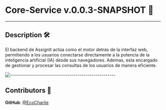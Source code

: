 # Core-Service v.0.0.3-SNAPSHOT 🧠

---

<h2 id="description"> Description 🛠️ </h2>

El backend de AssignIt actúa como el motor detrás de la interfaz web, permitiendo a los usuarios conectarse directamente a la potencia de la inteligencia artificial (IA) desde sus navegadores.
Ademas, esta encargado de gestionar y procesar las consultas de los usuarios de manera eficiente.

![-----------------------------------------------------](https://raw.githubusercontent.com/andreasbm/readme/master/assets/lines/rainbow.png)

<h2 id="contributors"> Contributors 🤝 </h2>

**GitHub**: <a href="https://github.com/EcoCharlie">@EcoCharlie</a> <br>
